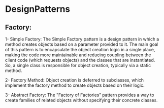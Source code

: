 # DesignPatterns

## Factory:
1- Simple Factory: The Simple Factory pattern is a design pattern in which a method creates objects based on a parameter provided to it. The main goal of this pattern is to encapsulate the object creation logic in a single place, making the code more maintainable and reducing coupling between the client code (which requests objects) and the classes that are instantiated. So, a single class is responsible for object creation, typically via a static method.

2- Factory  Method: Object creation is deferred to subclasses, which implement the factory method to create objects based on their logic.

3- Abstract Factory: The "Factory of Factories"  pattern provides a way to create families of related objects without specifying their concrete classes.
